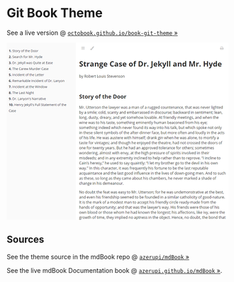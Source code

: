 # Git Book Theme

See a live version @ [`octobook.github.io/book-git-theme` »](http://octobook.github.io/book-git-theme)


![](preview.png)


## Sources

See the theme source in the mdBook
repo @ [`azerupi/mdBook` »](https://github.com/azerupi/mdBook)

See the live mdBook Documentation book @ [`azerupi.github.io/mdBook` »](http://azerupi.github.io/mdBook).
